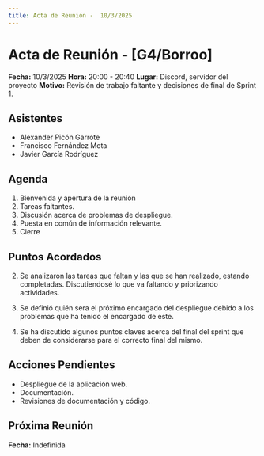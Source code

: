 ```yaml
---
title: Acta de Reunión -  10/3/2025
---
```


# Acta de Reunión - [G4/Borroo]

**Fecha:** 10/3/2025
**Hora:** 20:00 - 20:40
**Lugar:** Discord, servidor del proyecto
**Motivo:** Revisión de trabajo faltante y decisiones de final de Sprint 1.

## Asistentes

- Alexander Picón Garrote
- Francisco Fernández Mota
- Javier García Rodríguez


## Agenda

1. Bienvenida y apertura de la reunión
2. Tareas faltantes.
3. Discusión acerca de problemas de despliegue.
4. Puesta en común de información relevante.
5. Cierre

## Puntos Acordados

2. Se analizaron las tareas que faltan y las que se han realizado, estando completadas. Discutiendosé lo que va faltando y priorizando actividades.

3. Se definió quién sera el próximo encargado del despliegue debido a los problemas que ha tenido el encargado de este.

4. Se ha discutido algunos puntos claves acerca del final del sprint que deben de considerarse para el correcto final del mismo.

## Acciones Pendientes

- Despliegue de la aplicación web.
- Documentación.
- Revisiones de documentación y código.

## Próxima Reunión

**Fecha:** Indefinida
